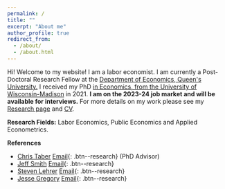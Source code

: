 ```yaml
---
permalink: /
title: ""
excerpt: "About me"
author_profile: true
redirect_from: 
  - /about/
  - /about.html
---
```


Hi! Welcome to my website! I am a labor economist. I am currently a  Post-Doctoral Research Fellow at the <a href="https://www.econ.queensu.ca/" target="_blank">Department of Economics, Queen's University.</a> I received my PhD [in Economics, from the University of Wisconsin-Madison](https://econ.wisc.edu/) in 2021.
**I am on the 2023-24 job market and will be available for interviews.** For more details on my work please see my [Research page](https://moshialam.github.io/research/) and [CV](/papers/Alam_MdMoshiUl_CV.pdf).

**Research Fields:** Labor Economics, Public Economics and Applied Econometrics.

**References**
  - <a href="https://www.ssc.wisc.edu/~ctaber/" target="_blank">Chris Taber</a> [<i class="fa fa-envelope" style="font-size:16px"></i> Email](mailto:ctaber@ssc.wisc.edu){: .btn--research} (PhD Advisor)
  - <a href="https://sites.google.com/site/econjeffsmith/home" target="_blank">Jeff Smith</a> [<i class="fa fa-envelope" style="font-size:16px"></i> Email](mailto:econjeff@ssc.wisc.edu){: .btn--research}
  - <a href="https://www.econ.queensu.ca/people/faculty/steven-lehrer" target="_blank">Steven Lehrer</a>  [<i class="fa fa-envelope" style="font-size:16px"></i> Email](mailto:lehrers@queensu.ca){: .btn--research}
  - <a href="https://www.ssc.wisc.edu/~jmgregory/" target="_blank">Jesse Gregory</a>  [<i class="fa fa-envelope" style="font-size:16px"></i> Email](mailto:jmgregory@ssc.wisc.edu){: .btn--research}




